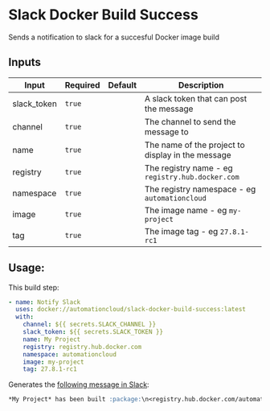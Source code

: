 # Slack Docker Build Success

Sends a notification to slack for a succesful Docker image build

## Inputs

| Input           | Required  | Default | Description
| --------------- | --------- | ------- | -----------
| slack_token     | `true`    |         | A slack token that can post the message
| channel         | `true`    |         | The channel to send the message to
| name            | `true`    |         | The name of the project to display in the message
| registry        | `true`    |         | The registry name - eg `registry.hub.docker.com`
| namespace       | `true`    |         | The registry namespace - eg `automationcloud`
| image           | `true`    |         | The image name - eg `my-project`
| tag             | `true`    |         | The image tag - eg `27.8.1-rc1`

## Usage:

This build step:

```yaml
- name: Notify Slack
  uses: docker://automationcloud/slack-docker-build-success:latest
  with:
    channel: ${{ secrets.SLACK_CHANNEL }}
    slack_token: ${{ secrets.SLACK_TOKEN }}
    name: My Project
    registry: registry.hub.docker.com
    namespace: automationcloud
    image: my-project
    tag: 27.8.1-rc1
```

Generates the [following message in Slack](https://app.slack.com/block-kit-builder/T02FBD280#%7B%22blocks%22:%5B%7B%22type%22:%22section%22,%22text%22:%7B%22type%22:%22mrkdwn%22,%22text%22:%22*My%20Project*%20has%20been%20built%20:package:%5Cn%3Cregistry.hub.docker.com/automationcloud/my-project:27.8.1-rc1%7Cautomationcloud/my-project:27.8.1-rc1%3E%22%7D%7D%5D%7D):

```markdown
*My Project* has been built :package:\n<registry.hub.docker.com/automationcloud/my-project:27.8.1-rc1|automationcloud/my-project:27.8.1-rc1>
```
